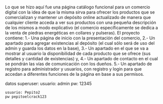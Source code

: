 
Lo que se hizo aquí fue una página catálogo funcional para un comercio digital con la idea de que la misma sirva para ofrecer los productos que se comercializan y mantener un depósito online actualizado de manera que cualquier cliente acceda a ver sus productos con una pequeña descripción de los mismos a modo explicativo (el comercio específicamente se dedica a la venta de piedras energéticas en collares y pulseras).
El proyecto contiene:
    1.- Una página de inicio con la presentación del comercio,
    2.- Un apartado para agregar existencias al depósito (el cual sólo será de uso del admin y guarda los datos en la base),
    3.- Un apartado en el que se va a mostrar al usuario la disponibilidad de cada producto que se ofrece (sus detalles y cantidad de existencias) y, 
    4.- Un apartado de contacto en el cual se pondrán las vías de comunicación con los dueños.
    5.- Un apartado de registro para administrador y usuarios, con registro y login para que accedan a diferentes funciones de la página en base a sus permisos.


datos superuser:
    usuario: admin
    pw: 12345

    usuario: Pepito2
    pw pepitoelcrack123